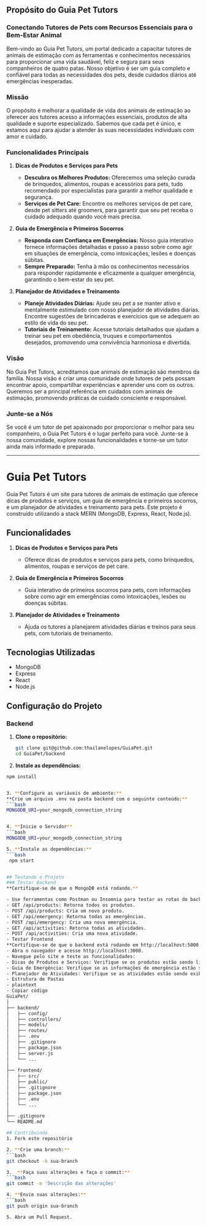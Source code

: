 ## Propósito do Guia Pet Tutors

### Conectando Tutores de Pets com Recursos Essenciais para o Bem-Estar Animal

Bem-vindo ao Guia Pet Tutors, um portal dedicado a capacitar tutores de animais de estimação com as ferramentas e conhecimentos necessários para proporcionar uma vida saudável, feliz e segura para seus companheiros de quatro patas. Nosso objetivo é ser um guia completo e confiável para todas as necessidades dos pets, desde cuidados diários até emergências inesperadas.

### Missão

O propósito é melhorar a qualidade de vida dos animais de estimação ao oferecer aos tutores acesso a informações essenciais, produtos de alta qualidade e suporte especializado. Sabemos que cada pet é único, e estamos aqui para ajudar a atender às suas necessidades individuais com amor e cuidado.

### Funcionalidades Principais

1. **Dicas de Produtos e Serviços para Pets**
   - **Descubra os Melhores Produtos:** Oferecemos uma seleção curada de brinquedos, alimentos, roupas e acessórios para pets, tudo recomendado por especialistas para garantir a melhor qualidade e segurança.
   - **Serviços de Pet Care:** Encontre os melhores serviços de pet care, desde pet sitters até groomers, para garantir que seu pet receba o cuidado adequado quando você mais precisa.

2. **Guia de Emergência e Primeiros Socorros**
   - **Responda com Confiança em Emergências:** Nosso guia interativo fornece informações detalhadas e passo a passo sobre como agir em situações de emergência, como intoxicações, lesões e doenças súbitas.
   - **Sempre Preparado:** Tenha à mão os conhecimentos necessários para responder rapidamente e eficazmente a qualquer emergência, garantindo o bem-estar do seu pet.

3. **Planejador de Atividades e Treinamento**
   - **Planeje Atividades Diárias:** Ajude seu pet a se manter ativo e mentalmente estimulado com nosso planejador de atividades diárias. Encontre sugestões de brincadeiras e exercícios que se adequem ao estilo de vida do seu pet.
   - **Tutoriais de Treinamento:** Acesse tutoriais detalhados que ajudam a treinar seu pet em obediência, truques e comportamentos desejados, promovendo uma convivência harmoniosa e divertida.

### Visão

No Guia Pet Tutors, acreditamos que animais de estimação são membros da família. Nossa visão é criar uma comunidade onde tutores de pets possam encontrar apoio, compartilhar experiências e aprender uns com os outros. Queremos ser a principal referência em cuidados com animais de estimação, promovendo práticas de cuidado consciente e responsável.

### Junte-se a Nós

Se você é um tutor de pet apaixonado por proporcionar o melhor para seu companheiro, o Guia Pet Tutors é o lugar perfeito para você. Junte-se à nossa comunidade, explore nossas funcionalidades e torne-se um tutor ainda mais informado e preparado.

---




# Guia Pet Tutors

Guia Pet Tutors é um site para tutores de animais de estimação que oferece dicas de produtos e serviços, um guia de emergência e primeiros socorros, e um planejador de atividades e treinamento para pets. Este projeto é construído utilizando a stack MERN (MongoDB, Express, React, Node.js).

## Funcionalidades

1. **Dicas de Produtos e Serviços para Pets**
   - Oferece dicas de produtos e serviços para pets, como brinquedos, alimentos, roupas e serviços de pet care.

2. **Guia de Emergência e Primeiros Socorros**
   - Guia interativo de primeiros socorros para pets, com informações sobre como agir em emergências como intoxicações, lesões ou doenças súbitas.

3. **Planejador de Atividades e Treinamento**
   - Ajuda os tutores a planejarem atividades diárias e treinos para seus pets, com tutoriais de treinamento.

## Tecnologias Utilizadas

- MongoDB
- Express
- React
- Node.js

## Configuração do Projeto

### Backend

1. **Clone o repositório:**
   ```bash
   git clone git@github.com:thailanelopes/GuiaPet.git
   cd GuiaPet/backend

2.  **Instale as dependências:**
   ```bash
   npm install


3. **Configure as variáveis de ambiente:**
 **Crie um arquivo .env na pasta backend com o seguinte conteúdo:**
   ```bash
   MONGODB_URI=your_mongodb_connection_string


4. **Inicie o Servidor**
   ```bash
   MONGODB_URI=your_mongodb_connection_string

5. **Instale as dependências:**
   ```bash
    npm start


## Testando o Projeto
### Testar Backend
  **Certifique-se de que o MongoDB está rodando.**

- Use ferramentas como Postman ou Insomnia para testar as rotas do backend:
- GET /api/products: Retorna todos os produtos.
- POST /api/products: Cria um novo produto.
- GET /api/emergency: Retorna todas as emergências.
- POST /api/emergency: Cria uma nova emergência.
- GET /api/activities: Retorna todas as atividades.
- POST /api/activities: Cria uma nova atividade.
- Testar Frontend
  **Certifique-se de que o backend está rodando em http://localhost:5000.**
- Abra o navegador e acesse http://localhost:3000.
- Navegue pelo site e teste as funcionalidades:
- Dicas de Produtos e Serviços: Verifique se os produtos estão sendo listados corretamente.
- Guia de Emergência: Verifique se as informações de emergência estão sendo exibidas.
- Planejador de Atividades: Verifique se as atividades estão sendo exibidas.
- Estrutura de Pastas
- plaintext
- Copiar código
GuiaPet/
│
├── backend/
│   ├── config/
│   ├── controllers/
│   ├── models/
│   ├── routes/
│   ├── .env
│   ├── .gitignore
│   ├── package.json
│   ├── server.js
│   └── ...
│
├── frontend/
│   ├── src/
│   ├── public/
│   ├── .gitignore
│   ├── package.json
│   ├── .env
│   └── ...
│
├── .gitignore
└── README.md

## Contribuindo
1. Fork este repositório

2. **Crie uma branch:**
   ```bash
   git checkout -b sua-branch

3.  **Faça suas alterações e faça o commit:**
   ```bash
   git commit -m 'Descrição das alterações'

4. **Envie suas alterações:**
   ```bash
   git push origin sua-branch

5. Abra um Pull Request.